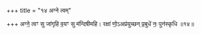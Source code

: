 +++
title = "१४ अग्ने त्वम्"

+++
अग्ने॒ त्वꣳ सु जा॑गृहि व॒यꣳ सु म॑न्दिषीमहि। रक्षा॑ णो॒ऽअप्र॑युच्छन् प्र॒बुधे॑ नः॒ पुन॑स्कृधि ॥१४॥